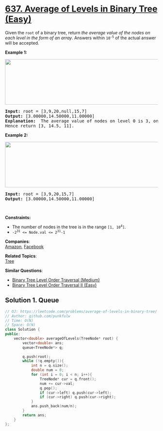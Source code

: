 # [637. Average of Levels in Binary Tree (Easy)](https://leetcode.com/problems/average-of-levels-in-binary-tree/)

<p>Given the <code>root</code> of a binary tree, return <em>the average value of the nodes on each level in the form of an array</em>.
  Answers within <code>10<sup>-5</sup></code> of the actual answer will be accepted.</p>

<p><strong>Example 1:</strong></p>
<img alt="" src="https://assets.leetcode.com/uploads/2021/03/09/avg1-tree.jpg" style="width: 600px; height: 150px;">
<pre>
<strong>Input:</strong> root = [3,9,20,null,15,7]
<strong>Output:</strong> [3.00000,14.50000,11.00000]
<strong>Explanation: </strong> The average value of nodes on level 0 is 3, on level 1 is 14.5, and on level 2 is 11.
Hence return [3, 14.5, 11].
</pre>


<p><strong>Example 2:</strong></p>
<img alt="" src="https://assets.leetcode.com/uploads/2021/03/09/avg2-tree.jpg" style="width: 600px; height: 150px;">
<pre><strong>Input:</strong> root = [3,9,20,15,7]
<strong>Output:</strong> [3.00000,14.50000,11.00000]
</pre>

<p>&nbsp;</p>
<p><strong>Constraints:</strong></p>

<ul>
  <li>The number of nodes in the tree is in the range <code>[1, 10<sup>4</sup>]</code>.</li>
  <li><code>-2<sup>31</sup> &lt;= Node.val &lt;= 2<sup>31</sup>-1</code></li>
</ul>

**Companies**:  
[Amazon](https://leetcode.com/company/amazon), [Facebook](https://leetcode.com/company/facebook)

**Related Topics**:  
[Tree](https://leetcode.com/tag/tree/)

**Similar Questions**:
* [Binary Tree Level Order Traversal (Medium)](https://leetcode.com/problems/binary-tree-level-order-traversal/)
* [Binary Tree Level Order Traversal II (Easy)](https://leetcode.com/problems/binary-tree-level-order-traversal-ii/)

## Solution 1. Queue

```cpp
// OJ: https://leetcode.com/problems/average-of-levels-in-binary-tree/
// Author: github.com/punkfulw
// Time: O(N)
// Space: O(N)
class Solution {
public:   
    vector<double> averageOfLevels(TreeNode* root) {
        vector<double> ans;
        queue<TreeNode*> q;
        
        q.push(root);
        while (!q.empty()){
            int n = q.size();
            double num = 0;
            for (int i = 0; i < n; i++){
                TreeNode* cur = q.front();
                num += cur->val;
                q.pop();
                if (cur->left) q.push(cur->left);
                if (cur->right) q.push(cur->right);
            }
            ans.push_back(num/n);
        }
        return ans;
    }
};
```
